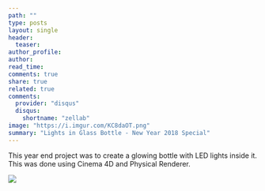 ```yaml
---
path: ""
type: posts
layout: single
header:
  teaser: 
author_profile: 
author: 
read_time: 
comments: true
share: true
related: true
comments:
  provider: "disqus"
  disqus:
    shortname: "zellab"
image: "https://i.imgur.com/KC8daOT.png"
summary: "Lights in Glass Bottle - New Year 2018 Special"
---
```


This year end project was to create a glowing bottle with LED lights inside it. This was done using Cinema 4D and Physical Renderer.

![](https://i.imgur.com/KC8daOT.png)